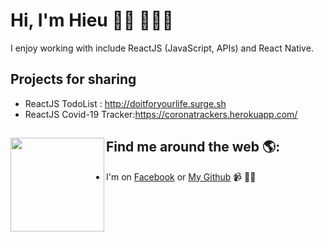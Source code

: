 # Hi, I'm Hieu 👋🏾 👩🏾‍💻

I enjoy working with include ReactJS (JavaScript, APIs) and React Native.


## Projects for sharing

- ReactJS TodoList : http://doitforyourlife.surge.sh
- ReactJS Covid-19 Tracker:https://coronatrackers.herokuapp.com/

## Find me around the web 🌎: <a href="https://github.com/tuanconbu"><img align="left" width="150" height="150" src="https://avatars3.githubusercontent.com/u/53146644?s=400&u=7b8dee0b96c6c81c354eaa0eff63d8eac2c3fde3&v=4"/></a>

- I'm on <a href="https://www.facebook.com/hieumaxnho">Facebook</a> or <a href="https://github.com/tuanconbu">My Github</a> 📹 ✍🏾
